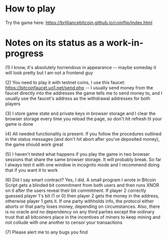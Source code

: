 # How to play

Try the game here: https://brilliancebitcoin.github.io/coinflip/index.html

# Notes on its status as a work-in-progress

(1) I know, it's absolutely horrendous in appearance -- maybe someday it will look pretty but I am not a frontend guy

(2) You need to play it with testnet coins, I use this faucet: https://bitcoinfaucet.uo1.net/send.php -- I usually send money from the faucet directly into the addresses the game tells me to send money to, and I usually use the faucet's address as the withdrawal addresses for both players

(3) I store game state and private keys in browser storage and I clear the browser storage every time you reload the page, so don't hit refresh til your game is done

(4) All needed functionality is present. If you follow the procedures outlined in the status messages (and don't hit abort after you've deposited money), the game should work great

(5) I haven't tested what happens if you play the game in two browser sessions that share the same browser storage. It will probably break. So far I always test it with one window in incognito mode and I recommend doing that if you want it to work

(6) Did I say smart contract? Yes, I did. A small program I wrote in Bitcoin Script gets a blinded bit commitment from both users and then runs XNOR on it after the users reveal their bit commitment. If player 2 correctly guessed player 1's bit (1 or 0) then player 2 gets the money in the address, otherwise player 1 gets it. If one party withholds info, the protocol either aborts or that party loses money, depending on circumstances. Also, there is no oracle and no dependency on any third parties except the ordinary trust that all bitcoiners place in the incentives of miners to keep mining and not collude with one another to censor your transactions

(7) Please alert me to any bugs you find
